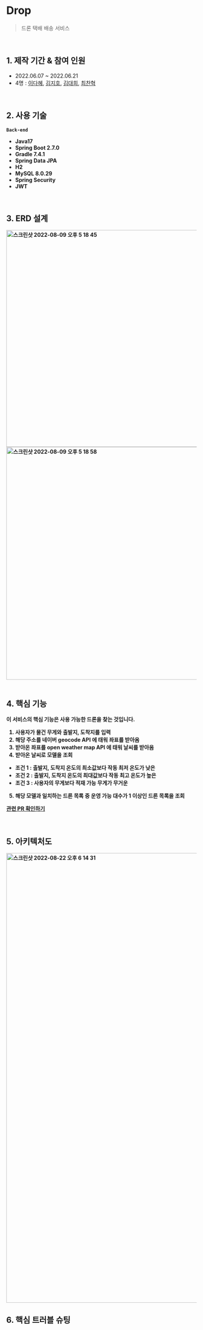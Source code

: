 # Drop
> 드론 택배 배송 서비스 <br/>

<br/>

## 1. 제작 기간 & 참여 인원
* 2022.06.07 ~ 2022.06.21
* 4명 : [이다혜](https://github.com/ekgpgdi), [김지호](https://github.com/kimziaco?tab=repositories), [김대희](https://github.com/eet43), [최찬혁](https://github.com/choichanhyeok)
<br/>

## 2. 사용 기술 
<b>```Back-end```<b/>
* Java17
* Spring Boot 2.7.0
* Gradle 7.4.1
* Spring Data JPA
* H2
* MySQL 8.0.29
* Spring Security 
* JWT

<br/>

## 3. ERD 설계
<img width="573" alt="스크린샷 2022-08-09 오후 5 18 45" src="https://user-images.githubusercontent.com/84092014/183600270-a8bbe543-5faf-4724-ac3b-91285d1d6552.png">

<img width="615" alt="스크린샷 2022-08-09 오후 5 18 58" src="https://user-images.githubusercontent.com/84092014/183600296-fa7df3a9-fda7-4259-b00f-021ebf68aefc.png">


<br/>
<br/>

## 4. 핵심 기능
이 서비스의 핵심 기능은 사용 가능한 드론을 찾는 것입니다.
1. 사용자가 물건 무게와 출발지, 도착지를 입력
2. 해당 주소를 네이버 geocode API 에 태워 좌표를 받아옴
3. 받아온 좌표를 open weather map API 에 태워 날씨를 받아옴
4. 받아온 날씨로 모델을 조회
* 조건 1 : 출발지, 도착지 온도의 최소값보다 작동 최저 온도가 낮은
* 조건 2 : 출발지, 도착지 온도의 최대값보다 작동 최고 온도가 높은
* 조건 3 : 사용자의 무게보다 적재 가능 무게가 무거운
5. 해당 모델과 일치하는 드론 목록 중 운영 가능 대수가 1 이상인 드론 목록을 조회


[관련 PR 확인하기](https://github.com/eet43/Drop/pull/15)

<br/>

## 5. 아키텍처도
<img width="1188" alt="스크린샷 2022-08-22 오후 6 14 31" src="https://user-images.githubusercontent.com/84092014/185902744-ee09d624-b202-4ab1-a5da-e09e9e433cf1.png">


<br/>

## 6. 핵심 트러블 슈팅


